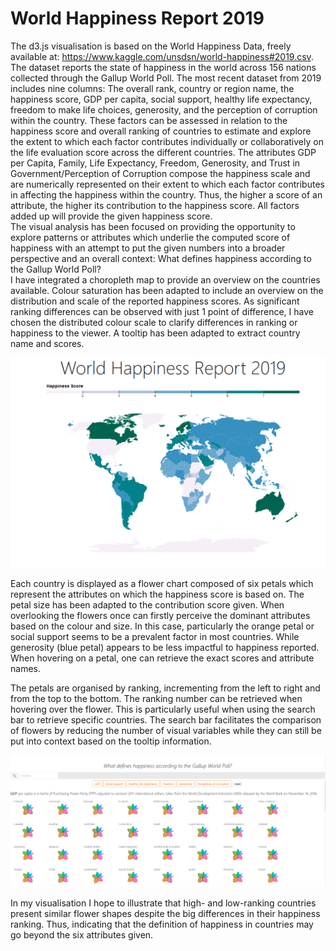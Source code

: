 # World Happiness Report 2019

The d3.js visualisation is based on the World Happiness Data, freely available at: https://www.kaggle.com/unsdsn/world-happiness#2019.csv. The dataset reports the state of happiness in the world across 156 nations collected through the Gallup World Poll. The most recent dataset from 2019 includes nine columns: The overall rank, country or region name, the happiness score, GDP per capita, social support, healthy life expectancy, freedom to make life choices, generosity, and the perception of corruption within the country. These factors can be assessed in relation to the happiness score and overall ranking of countries to estimate and explore the extent to which each factor contributes individually or collaboratively on the life evaluation score across the different countries. The attributes GDP per Capita, Family, Life Expectancy, Freedom, Generosity, and Trust in Government/Perception of Corruption compose the happiness scale and are numerically represented on their extent to which each factor contributes in affecting the happiness within the country. Thus, the higher a score of an attribute, the higher its contribution to the happiness score. All factors added up will provide the given happiness score.
<br>
The visual analysis has been focused on providing the opportunity to explore patterns or attributes which underlie the computed score of happiness with an attempt to put the given numbers into a broader perspective and an overall context: What defines happiness according to the Gallup World Poll?
<br>
I have integrated a choropleth map to provide an overview on the countries available. Colour saturation has been adapted to include an overview on the distribution and scale of the reported happiness scores. As significant ranking differences can be observed with just 1 point of difference, I have chosen the distributed colour scale to clarify differences in ranking or happiness to the viewer. A tooltip has been adapted to extract country name and scores.

![Alt text](screenshots/Map.PNG "Overview")

Each country is displayed as a flower chart composed of six petals which represent the attributes on which the happiness score is based on. The petal size has been adapted to the contribution score given. When overlooking the flowers once can firstly perceive the dominant attributes based on the colour and size. In this case, particularly the orange petal or social support seems to be a prevalent factor in most countries. While generosity (blue petal) appears to be less impactful to happiness reported. When hovering on a petal, one can retrieve the exact scores and attribute names. 

The petals are organised by ranking, incrementing from the left to right and from the top to the bottom. The ranking number can be retrieved when hovering over the flower. This is particularly useful when using the search bar to retrieve specific countries. The search bar facilitates the comparison of flowers by reducing the number of visual variables while they can still be put into context based on the tooltip information. 

![Alt text](screenshots/happiness-flowers.PNG "Overview")

In my visualisation I hope to illustrate that high- and low-ranking countries present similar flower shapes despite the big differences in their happiness ranking. Thus, indicating that the definition of happiness in countries may go beyond the six attributes given. 